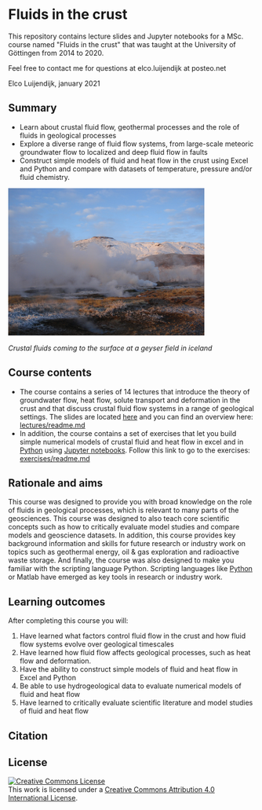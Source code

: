 # Fluids in the crust

This repository contains lecture slides and Jupyter notebooks for a MSc. course named "Fluids in the crust" that was taught at the University of Göttingen from 2014 to 2020.

Feel free to contact me for questions at elco.luijendijk at posteo.net
 
Elco Luijendijk, january 2021


## Summary

* Learn about crustal fluid flow, geothermal processes and the role of fluids in geological processes
* Explore a diverse range of fluid flow systems, from large-scale meteoric groundwater flow to localized and deep fluid flow in faults
* Construct simple models of fluid and heat flow in the crust using Excel and Python and compare with datasets of temperature, pressure and/or fluid chemistry.



<img src="geysers.png" width="400">

*Crustal fluids coming to the surface at a geyser field in iceland*


## Course contents

* The course contains a series of 14 lectures that introduce the theory of groundwater flow, heat flow, solute transport and deformation in the crust and that discuss crustal fluid flow systems in a range of geological settings. The slides are located [here](lectures) and you can find an overview here: [lectures/readme.md](lectures/readme.md)
* In addition, the course contains a set of exercises that let you build simple numerical models of crustal fluid and heat flow in excel and in [Python](https://www.python.org/) using [Jupyter notebooks](https://jupyter.org/). Follow this link to go to the exercises: [exercises/readme.md](exercises/readme.md)


## Rationale and aims

This course was designed to provide you with broad knowledge on the role of fluids in geological processes, which is relevant to many parts of the geosciences. This course was designed to also teach core scientific concepts such as how to critically evaluate model studies and compare models and geoscience datasets. In addition, this course provides key background information and skills for future research or industry work on topics such as geothermal energy, oil & gas exploration and radioactive waste storage. And finally, the course was also designed to make you familiar with the scripting language Python. Scripting languages like [Python](https://www.python.org/) or Matlab have emerged as key tools in research or industry work.
  

## Learning outcomes

After completing this course you will:

1. Have learned what factors control fluid flow in the crust and how fluid flow systems evolve over geological timescales
2. Have learned how fluid flow affects geological processes, such as heat flow and deformation. 
3. Have the ability to construct simple models of fluid and heat flow in Excel and Python
4. Be able to use hydrogeological data to evaluate numerical models of fluid and heat flow
5. Have learned to critically evaluate scientific literature and model studies of fluid and heat flow


## Citation



## License

<a rel="license" href="http://creativecommons.org/licenses/by/4.0/"><img alt="Creative Commons License" style="border-width:0" src="https://i.creativecommons.org/l/by/4.0/88x31.png" /></a><br />This work is licensed under a <a rel="license" href="http://creativecommons.org/licenses/by/4.0/">Creative Commons Attribution 4.0 International License</a>.




 
